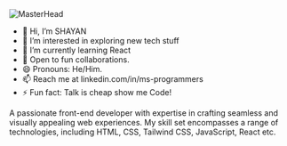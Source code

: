 <img src="https://user-images.githubusercontent.com/74038190/241765440-80728820-e06b-4f96-9c9e-9df46f0cc0a5.gif" alt="MasterHead" style="max-width: 100%; display: inline-block;" data-target="animated-image.originalImage">

- 👋 Hi, I’m SHAYAN
- 👀 I’m interested in exploring new tech stuff
- 🌱 I’m currently learning React
- 💞️ Open to fun collaborations.
- 😄 Pronouns: He/Him.
- 📫 Reach me at linkedin.com/in/ms-programmers
- ⚡ Fun fact: Talk is cheap show me Code!

A passionate front-end developer with expertise in crafting seamless and visually appealing web experiences.
My skill set encompasses a range of technologies, including HTML, CSS, Tailwind CSS, JavaScript, React etc.

